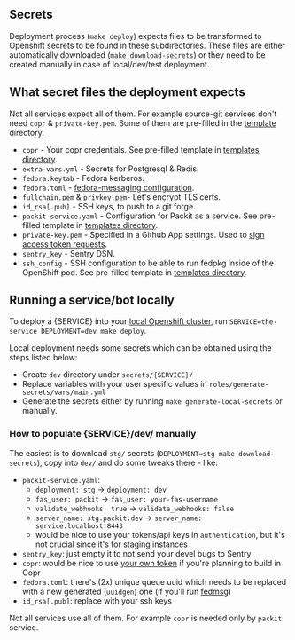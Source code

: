 ## Secrets

Deployment process (`make deploy`) expects files to be transformed to
Openshift secrets to be found in these subdirectories.
These files are either automatically downloaded (`make download-secrets`)
or they need to be created manually in case of local/dev/test deployment.

## What secret files the deployment expects

Not all services expect all of them. For example source-git services don't need `copr` & `private-key.pem`.
Some of them are pre-filled in the [template](/secrets/template) directory.

- `copr` - Your copr credentials. See pre-filled template in [templates directory](/secrets/template/copr).
- `extra-vars.yml` - Secrets for Postgresql & Redis.
- `fedora.keytab` - Fedora kerberos.
- `fedora.toml` - [fedora-messaging configuration](https://fedora-messaging.readthedocs.io/en/stable/configuration.html).
- `fullchain.pem` & `privkey.pem`- Let's encrypt TLS certs.
- `id_rsa[.pub]` - SSH keys, to push to a git forge.
- `packit-service.yaml` - Configuration for Packit as a service. See pre-filled template in [templates directory](/secrets/template/packit-service.yaml).
- `private-key.pem` - Specified in a Github App settings. Used to [sign access token requests](https://developer.github.com/apps/building-github-apps/authenticating-with-github-apps/#authenticating-as-a-github-app).
- `sentry_key` - Sentry DSN.
- `ssh_config` - SSH configuration to be able to run fedpkg inside of the OpenShift pod. See pre-filled template in [templates directory](/secrets/template/ssh_config).

## Running a service/bot locally

To deploy a {SERVICE} into your [local Openshift cluster](../docs/testing-changes.md),
run `SERVICE=the-service DEPLOYMENT=dev make deploy`.

Local deployment needs some secrets which can be obtained using the steps listed below:

- Create `dev` directory under `secrets/{SERVICE}/`
- Replace variables with your user specific values in `roles/generate-secrets/vars/main.yml`
- Generate the secrets either by running `make generate-local-secrets` or manually.

### How to populate {SERVICE}/dev/ manually

The easiest is to download `stg/` secrets (`DEPLOYMENT=stg make download-secrets`),
copy into `dev/` and do some tweaks there - like:

- `packit-service.yaml`:
  - `deployment: stg` -> `deployment: dev`
  - `fas_user: packit` -> `fas_user: your-fas-username`
  - `validate_webhooks: true` -> `validate_webhooks: false`
  - `server_name: stg.packit.dev` -> `server_name: service.localhost:8443`
  - would be nice to use your tokens/api keys in `authentication`, but it's not crucial since it's for staging instances
- `sentry_key`: just empty it to not send your devel bugs to Sentry
- `copr`: would be nice to use [your own token](https://copr.fedorainfracloud.org/api/) if you're planning to build in Copr
- `fedora.toml`: there's (2x) unique queue uuid which needs to be replaced with a new generated (`uuidgen`) one
  (if you'll run [fedmsg](https://github.com/packit/packit-service-fedmsg))
- `id_rsa[.pub]`: replace with your ssh keys

Not all services use all of them. For example `copr` is needed only by `packit` service.
